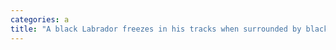 ```yaml
---
categories: a
title: "A black Labrador freezes in his tracks when surrounded by black cat halloween decorations"
---
```

